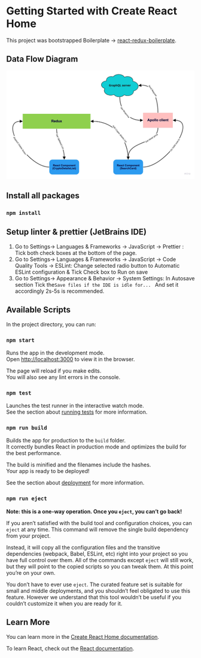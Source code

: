 # Getting Started with Create React Home

This project was bootstrapped Boilerplate ->  [react-redux-boilerplate](https://github.com/junaid1840/react-thunk-scss-boilerplater).

## Data Flow Diagram
![Screenshot](./readme-assets/data_flow_diagram.jpg)
## Install all packages

### `npm install`

## Setup linter & prettier (JetBrains IDE)

1. Go to Settings-> Languages & Frameworks -> JavaScript -> Prettier : Tick both check boxes at the bottom of the page.
2. Go to Settings-> Languages & Frameworks -> JavaScript -> Code Quality Tools -> ESLint: Change selected radio button to Automatic ESLint configuration & Tick Check box to Run on save
3. Go to Settings-> Appearance & Behavior ->  System Settings: In Autosave section Tick the`Save files if the IDE is idle for... ` And set it accordingly 2s-5s is recommended.


## Available Scripts

In the project directory, you can run:

### `npm start`

Runs the app in the development mode.\
Open [http://localhost:3000](http://localhost:3000) to view it in the browser.

The page will reload if you make edits.\
You will also see any lint errors in the console.

### `npm test`

Launches the test runner in the interactive watch mode.\
See the section about [running tests](https://facebook.github.io/create-react-app/docs/running-tests) for more information.

### `npm run build`

Builds the app for production to the `build` folder.\
It correctly bundles React in production mode and optimizes the build for the best performance.

The build is minified and the filenames include the hashes.\
Your app is ready to be deployed!

See the section about [deployment](https://facebook.github.io/create-react-app/docs/deployment) for more information.

### `npm run eject`

**Note: this is a one-way operation. Once you `eject`, you can’t go back!**

If you aren’t satisfied with the build tool and configuration choices, you can `eject` at any time. This command will remove the single build dependency from your project.

Instead, it will copy all the configuration files and the transitive dependencies (webpack, Babel, ESLint, etc) right into your project so you have full control over them. All of the commands except `eject` will still work, but they will point to the copied scripts so you can tweak them. At this point you’re on your own.

You don’t have to ever use `eject`. The curated feature set is suitable for small and middle deployments, and you shouldn’t feel obligated to use this feature. However we understand that this tool wouldn’t be useful if you couldn’t customize it when you are ready for it.

## Learn More

You can learn more in the [Create React Home documentation](https://facebook.github.io/create-react-app/docs/getting-started).

To learn React, check out the [React documentation](https://reactjs.org/).
